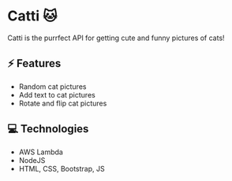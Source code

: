 # Catti 🐱
Catti is the purrfect API for getting cute and funny pictures of cats!

## ⚡ Features
- Random cat pictures
- Add text to cat pictures
- Rotate and flip cat pictures

## 💻 Technologies
- AWS Lambda
- NodeJS
- HTML, CSS, Bootstrap, JS
